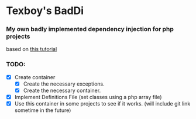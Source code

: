 # Texboy's BadDi
### My own badly implemented dependency injection for php projects
based on [this tutorial](https://matthewdaly.co.uk/blog/2019/02/02/creating-your-own-dependency-injection-container-in-php/)

### TODO:

- [x] Create container
    - [x] Create the necessary exceptions.
    - [x] Create the necessary container.
- [x] Implement Definitions File (set classes using a php array file)
- [x] Use this container in some projects to see if it works. (will include git link sometime in the future)